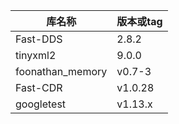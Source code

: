 | 库名称           | 版本或tag |
| ---------------- | --------- |
| Fast-DDS         | 2.8.2     |
| tinyxml2         | 9.0.0     |
| foonathan_memory | v0.7-3    |
| Fast-CDR         | v1.0.28   |
| googletest       | v1.13.x   |

